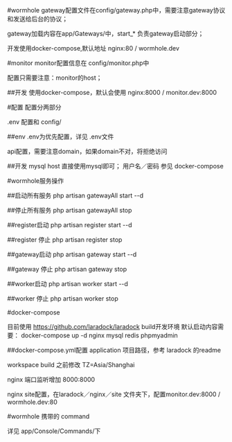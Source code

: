 #wormhole
gateway配置文件在config/gateway.php中，需要注意gateway协议和发送给后台的协议；

gateway加载内容在app/Gateways/中，start_* 负责gateway启动部分；

开发使用docker-compose,默认地址 nginx:80  / wormhole.dev


#monitor
monitor配置信息在 config/monitor.php中

配置只需要注意：monitor的host；

##开发
使用docker-compose，默认会使用 nginx:8000 / monitor.dev:8000

#配置
配置分两部分

.env 配置和 config/

##env
.env为优先配置，详见 .env文件

api配置，需要注意domain，如果domain不对，将拒绝访问

##开发
mysql host 直接使用mysql即可； 用户名／密码 参见 docker-compose

#wormhole服务操作

##启动所有服务
php artisan gatewayAll start --d

##停止所有服务
php artisan gatewayAll stop

##register启动
php artisan register start --d
 
##register 停止
php artisan register stop

##gateway启动
php artisan gateway start --d
 
##gateway 停止
php artisan gateway stop

##worker启动
php artisan worker start --d
 
##worker 停止
php artisan worker stop


#docker-compose

目前使用 https://github.com/laradock/laradock build开发环境
默认启动内容需要：
docker-compose up -d nginx mysql redis phpmyadmin

##docker-compose.yml配置
application 项目路径，参考 laradock 的readme

workspace build 之前修改 TZ=Asia/Shanghai

nginx 端口监听增加  8000:8000

nginx site配置，在laradock／nginx／site 文件夹下，配置monitor.dev:8000 / wormhole.dev:80




#wormhole 携带的 command


详见 app/Console/Commands/下

